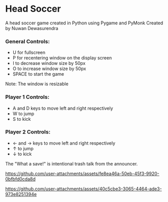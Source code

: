 # Head Soccer
A head soccer game created in Python using Pygame and PyMonk
Created by Nuwan Dewasurendra

### General Controls:
* U for fullscreen
* P for recentering window on the display screen
* I to decrease window size by 50px
* O to increase window size by 50px
* SPACE to start the game

Note: The window is resizable

### Player 1 Controls:
* A and D keys to move left and right respectively
* W to jump
* S to kick

### Player 2 Controls:
* ← and → keys to move left and right respectively
* ↑ to jump
* ↓ to kick


The "What a save!" is intentional trash talk from the announcer.




https://github.com/user-attachments/assets/fe8ea46a-50eb-45f3-9920-0bfbfd0cda8d



https://github.com/user-attachments/assets/40c5cbe3-3065-4464-ade3-973e8251394e

